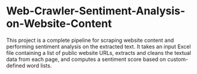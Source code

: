# Web-Crawler-Sentiment-Analysis-on-Website-Content
This project is a complete pipeline for scraping website content and performing sentiment analysis on the extracted text. It takes an input Excel file containing a list of public website URLs, extracts and cleans the textual data from each page, and computes a sentiment score based on custom-defined word lists.

